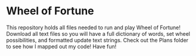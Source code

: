 # Wheel of Fortune
This repository holds all files needed to run and play Wheel of Fortune!
Download all text files so you will have a full dictionary of words, set wheel possibilities, and formatted update text strings.
Check out the Plans folder to see how I mapped out my code!
Have fun!
